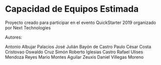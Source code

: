 # Capacidad de Equipos Estimada

Proyecto creado para participar en el evento QuickStarter 2019 organizado por Next Technologies

Autores:

Antonio Albujar Palacios
José Julián Bayón de Castro
Paulo César Costa Cristovao
Oswaldo Cruz Simón
Roberto Iglesias Castro
Rafael Ulises Mendoza Reyes
Mario Montes Aguilar
Zeuxis Daniel Villegas Moreno